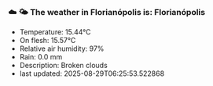 ### ☁️ 🌤️  The weather in Florianópolis is: Florianópolis

- Temperature: 15.44°C
- On flesh: 15.57°C
- Relative air humidity: 97%
- Rain: 0.0 mm
- Description: Broken clouds
- last updated: 2025-08-29T06:25:53.522868
